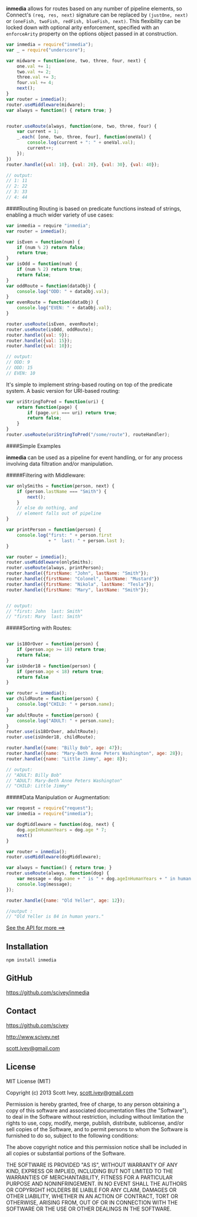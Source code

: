 __inmedia__ allows for routes based on any number of pipeline elements, so Connect's `(req, res, next)` signature can be replaced by `(justOne, next)` or `(oneFish, twoFish, redFish, blueFish, next)`.  This flexibility can be locked down with optional arity enforcement, specified with an `enforceArity` property on the options object passed in at construction.

```javascript
var inmedia = require("inmedia");
var _ = require("underscore");

var midware = function(one, two, three, four, next) {
	one.val += 1;
	two.val += 2;
	three.val += 3;
	four.val += 4;
	next();
}
var router = inmedia();
router.useMiddleware(midware);
var always = function() { return true; }


router.useRoute(always, function(one, two, three, four) {
	var current = 1;
	_.each( [one, two, three, four], function(oneVal) {
		console.log(current + ": " + oneVal.val);
		current++;
	});
})
router.handle({val: 10}, {val: 20}, {val: 30}, {val: 40});

// output: 
// 1: 11
// 2: 22
// 3: 33
// 4: 44
```

####Routing
Routing is based on predicate functions instead of strings, enabling a much wider variety of use cases:

```javascript
var inmedia = require "inmedia";
var router = inmedia();

var isEven = function(num) {
	if (num % 2) return false;
	return true;
}
var isOdd = function(num) {
	if (num % 2) return true;
	return false;
}
var oddRoute = function(dataObj) {
	console.log("ODD: " + dataObj.val);
}
var evenRoute = function(dataObj) {
	console.log("EVEN: " + dataObj.val);
}

router.useRoute(isEven, evenRoute);
router.useRoute(isOdd, oddRoute);
router.handle({val: 9});
router.handle({val: 15});
router.handle({val: 10});

// output:
// ODD: 9
// ODD: 15
// EVEN: 10

```

It's simple to implement string-based routing on top of the predicate system.  A basic version for URI-based routing: 

```javascript
var uriStringToPred = function(uri) {
	return function(page) {
		if (page.uri === uri) return true;
		return false;
	}
}
router.useRoute(uriStringToPred("/some/route"), routeHandler);
```

####Simple Examples

__inmedia__ can be used as a pipeline for event handling, or for any process involving data filtration and/or manipulation.

#####Filtering with Middleware:

```javascript
var onlySmiths = function(person, next) {
	if (person.lastName === "Smith") {
		next();
	}
	// else do nothing, and
	// element falls out of pipeline
}

var printPerson = function(person) {
	console.log("first: " + person.first 
				+ "  last: " + person.last );
}

var router = inmedia();
router.useMiddleware(onlySmiths);
router.useRoute(always, printPerson);
router.handle({firstName: "John", lastName: "Smith"});
router.handle({firstName: "Colonel", lastName: "Mustard"})
router.handle({firstName: "Nikola", lastName: "Tesla"});
router.handle({firstName: "Mary", lastName: "Smith"});


// output:
// "first: John  last: Smith"
// "first: Mary  last: Smith"

```

#####Sorting with Routes:

```javascript

var is18OrOver = function(person) {
	if (person.age >= 18) return true;
	return false;
}
var isUnder18 = function(person) {
	if (person.age < 18) return true;
	return false
} 

var router = inmedia();
var childRoute = function(person) {
	console.log("CHILD: " + person.name);
}
var adultRoute = function(person) {
	console.log("ADULT: " + person.name);
}
router.use(is18OrOver, adultRoute);
router.use(isUnder18, childRoute);

router.handle({name: "Billy Bob", age: 47});
router.handle({name: "Mary-Beth Anne Peters Washington", age: 28});
router.handle({name: "Little Jimmy", age: 8});

// output:
// "ADULT: Billy Bob"
// "ADULT: Mary-Beth Anne Peters Washington"
// "CHILD: Little Jimmy"
```

#####Data Manipulation or Augmentation:

```javascript
var request = require("request");
var inmedia = require("inmedia");

var dogMiddleware = function(dog, next) {
	dog.ageInHumanYears = dog.age * 7;
	next()
}

var router = inmedia();
router.useMiddleware(dogMiddleware);

var always = function() { return true; }
router.useRoute(always, function(dog) {
	var message = dog.name + " is " + dog.ageInHumanYears + " in human years.";
	console.log(message);
});

router.handle({name: "Old Yeller", age: 12});

//output :
// "Old Yeller is 84 in human years."
```

[See the API for more ==>][api]


[api]: ./api.html

Installation
------------

    npm install inmedia


GitHub
------------
https://github.com/scivey/inmedia


Contact
------------
https://github.com/scivey

http://www.scivey.net

scott.ivey@gmail.com

License
------------
MIT License (MIT)

Copyright (c) 2013 Scott Ivey, <scott.ivey@gmail.com>

Permission is hereby granted, free of charge, to any person obtaining a copy
of this software and associated documentation files (the "Software"), to deal
in the Software without restriction, including without limitation the rights
to use, copy, modify, merge, publish, distribute, sublicense, and/or sell
copies of the Software, and to permit persons to whom the Software is
furnished to do so, subject to the following conditions:

The above copyright notice and this permission notice shall be included in
all copies or substantial portions of the Software.

THE SOFTWARE IS PROVIDED "AS IS", WITHOUT WARRANTY OF ANY KIND, EXPRESS OR
IMPLIED, INCLUDING BUT NOT LIMITED TO THE WARRANTIES OF MERCHANTABILITY,
FITNESS FOR A PARTICULAR PURPOSE AND NONINFRINGEMENT. IN NO EVENT SHALL THE
AUTHORS OR COPYRIGHT HOLDERS BE LIABLE FOR ANY CLAIM, DAMAGES OR OTHER
LIABILITY, WHETHER IN AN ACTION OF CONTRACT, TORT OR OTHERWISE, ARISING FROM,
OUT OF OR IN CONNECTION WITH THE SOFTWARE OR THE USE OR OTHER DEALINGS IN
THE SOFTWARE.
